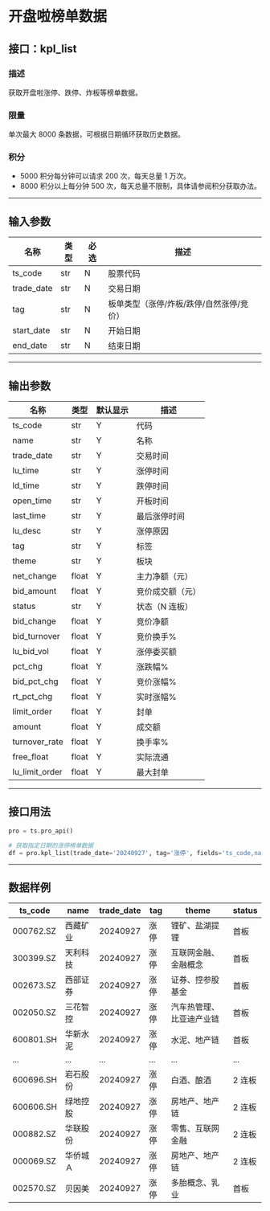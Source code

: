 # 开盘啦榜单数据

## 接口：kpl_list

### 描述
获取开盘啦涨停、跌停、炸板等榜单数据。

### 限量
单次最大 8000 条数据，可根据日期循环获取历史数据。

### 积分
- 5000 积分每分钟可以请求 200 次，每天总量 1 万次。
- 8000 积分以上每分钟 500 次，每天总量不限制，具体请参阅积分获取办法。

---

## 输入参数

| 名称        | 类型 | 必选 | 描述 |
|------------|------|------|------|
| ts_code    | str  | N    | 股票代码 |
| trade_date | str  | N    | 交易日期 |
| tag        | str  | N    | 板单类型（涨停/炸板/跌停/自然涨停/竞价） |
| start_date | str  | N    | 开始日期 |
| end_date   | str  | N    | 结束日期 |

---

## 输出参数

| 名称            | 类型  | 默认显示 | 描述 |
|----------------|------|--------|------|
| ts_code        | str  | Y      | 代码 |
| name           | str  | Y      | 名称 |
| trade_date     | str  | Y      | 交易时间 |
| lu_time        | str  | Y      | 涨停时间 |
| ld_time        | str  | Y      | 跌停时间 |
| open_time      | str  | Y      | 开板时间 |
| last_time      | str  | Y      | 最后涨停时间 |
| lu_desc        | str  | Y      | 涨停原因 |
| tag            | str  | Y      | 标签 |
| theme          | str  | Y      | 板块 |
| net_change     | float | Y      | 主力净额（元） |
| bid_amount     | float | Y      | 竞价成交额（元） |
| status         | str  | Y      | 状态（N 连板） |
| bid_change     | float | Y      | 竞价净额 |
| bid_turnover   | float | Y      | 竞价换手% |
| lu_bid_vol     | float | Y      | 涨停委买额 |
| pct_chg        | float | Y      | 涨跌幅% |
| bid_pct_chg    | float | Y      | 竞价涨幅% |
| rt_pct_chg     | float | Y      | 实时涨幅% |
| limit_order    | float | Y      | 封单 |
| amount         | float | Y      | 成交额 |
| turnover_rate  | float | Y      | 换手率% |
| free_float     | float | Y      | 实际流通 |
| lu_limit_order | float | Y      | 最大封单 |

---

## 接口用法

```python
pro = ts.pro_api()

# 获取指定日期的涨停榜单数据
df = pro.kpl_list(trade_date='20240927', tag='涨停', fields='ts_code,name,trade_date,tag,theme,status')
```

---

## 数据样例

| ts_code   | name   | trade_date | tag  | theme               | status |
|-----------|-------|------------|------|----------------------|--------|
| 000762.SZ | 西藏矿业 | 20240927   | 涨停 | 锂矿、盐湖提锂       | 首板   |
| 300399.SZ | 天利科技 | 20240927   | 涨停 | 互联网金融、金融概念 | 首板   |
| 002673.SZ | 西部证券 | 20240927   | 涨停 | 证券、控参股基金     | 首板   |
| 002050.SZ | 三花智控 | 20240927   | 涨停 | 汽车热管理、比亚迪产业链 | 首板   |
| 600801.SH | 华新水泥 | 20240927   | 涨停 | 水泥、地产链         | 首板   |
| ...       | ...   | ...        | ...  | ...                  | ...    |
| 600696.SH | 岩石股份 | 20240927   | 涨停 | 白酒、酿酒           | 2 连板 |
| 600606.SH | 绿地控股 | 20240927   | 涨停 | 房地产、地产链       | 2 连板 |
| 000882.SZ | 华联股份 | 20240927   | 涨停 | 零售、互联网金融     | 2 连板 |
| 000069.SZ | 华侨城Ａ | 20240927   | 涨停 | 房地产、地产链       | 2 连板 |
| 002570.SZ | 贝因美   | 20240927   | 涨停 | 多胎概念、乳业       | 首板   |
